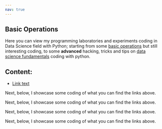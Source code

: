 ```yaml
---
nav: true
--- 
```


## Basic Operations

Here you can view my programming laboratories and experiments coding in Data Science field with Python; starting from some [basic operations](https://github.com/LorenzoNegri/Python-Labs/tree/master/Basics) but still interesting coding, to some **advanced** hacking, tricks and tips on [data science fundamentals](https://lorenzonegri.github.io/Python-Labs/) coding with python.


## Content:
 - [Link text](#some-id)
 
Next, below, I showcase some coding of what you can find the links above.




Next, below, I showcase some coding of what you can find the links above.






Next, below, I showcase some coding of what you can find the links above.














<a name="some-id"></a> Next, below, I showcase some coding of what you can find the links above.
